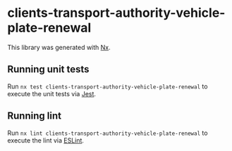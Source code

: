 # clients-transport-authority-vehicle-plate-renewal

This library was generated with [Nx](https://nx.dev).

## Running unit tests

Run `nx test clients-transport-authority-vehicle-plate-renewal` to execute the unit tests via [Jest](https://jestjs.io).

## Running lint

Run `nx lint clients-transport-authority-vehicle-plate-renewal` to execute the lint via [ESLint](https://eslint.org/).
